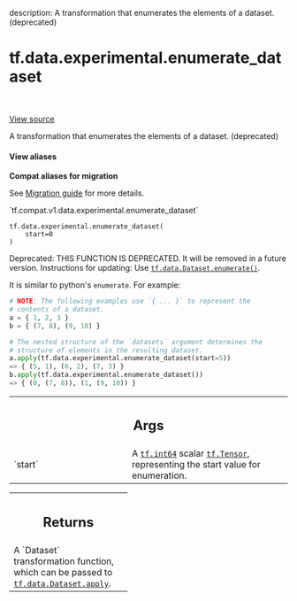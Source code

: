 description: A transformation that enumerates the elements of a dataset. (deprecated)

<div itemscope itemtype="http://developers.google.com/ReferenceObject">
<meta itemprop="name" content="tf.data.experimental.enumerate_dataset" />
<meta itemprop="path" content="Stable" />
</div>

# tf.data.experimental.enumerate_dataset

<!-- Insert buttons and diff -->

<table class="tfo-notebook-buttons tfo-api nocontent" align="left">

</table>

<a target="_blank" class="external" href="/code/stable/tensorflow/python/data/experimental/ops/enumerate_ops.py">View source</a>



A transformation that enumerates the elements of a dataset. (deprecated)

<section class="expandable">
  <h4 class="showalways">View aliases</h4>
  <p>
<b>Compat aliases for migration</b>
<p>See
<a href="https://www.tensorflow.org/guide/migrate">Migration guide</a> for
more details.</p>
<p>`tf.compat.v1.data.experimental.enumerate_dataset`</p>
</p>
</section>

<pre class="devsite-click-to-copy prettyprint lang-py tfo-signature-link">
<code>tf.data.experimental.enumerate_dataset(
    start=0
)
</code></pre>



<!-- Placeholder for "Used in" -->

Deprecated: THIS FUNCTION IS DEPRECATED. It will be removed in a future version.
Instructions for updating:
Use <a href="../../../tf/data/Dataset.md#enumerate"><code>tf.data.Dataset.enumerate()</code></a>.

It is similar to python's `enumerate`.
For example:

```python
# NOTE: The following examples use `{ ... }` to represent the
# contents of a dataset.
a = { 1, 2, 3 }
b = { (7, 8), (9, 10) }

# The nested structure of the `datasets` argument determines the
# structure of elements in the resulting dataset.
a.apply(tf.data.experimental.enumerate_dataset(start=5))
=> { (5, 1), (6, 2), (7, 3) }
b.apply(tf.data.experimental.enumerate_dataset())
=> { (0, (7, 8)), (1, (9, 10)) }
```

<!-- Tabular view -->
 <table class="responsive fixed orange">
<colgroup><col width="214px"><col></colgroup>
<tr><th colspan="2"><h2 class="add-link">Args</h2></th></tr>

<tr>
<td>
`start`
</td>
<td>
A <a href="../../../tf.md#int64"><code>tf.int64</code></a> scalar <a href="../../../tf/Tensor.md"><code>tf.Tensor</code></a>, representing the start value for
enumeration.
</td>
</tr>
</table>



<!-- Tabular view -->
 <table class="responsive fixed orange">
<colgroup><col width="214px"><col></colgroup>
<tr><th colspan="2"><h2 class="add-link">Returns</h2></th></tr>
<tr class="alt">
<td colspan="2">
A `Dataset` transformation function, which can be passed to
<a href="../../../tf/data/Dataset.md#apply"><code>tf.data.Dataset.apply</code></a>.
</td>
</tr>

</table>

